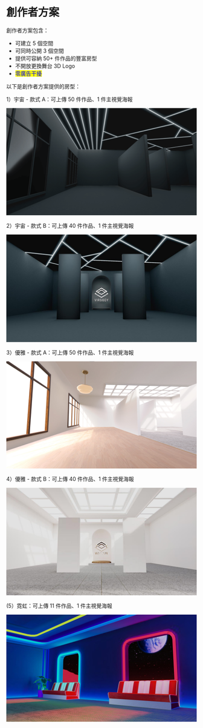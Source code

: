 # 創作者方案

創作者方案包含：

* 可建立 5 個空間
* &#x20;可同時公開 3 個空間
* 提供可容納 50+ 件作品的豐富房型
* 不開放更換舞台 3D Logo
* <mark style="color:blue;">零廣告干擾</mark>

以下是創作者方案提供的房型：

1）宇宙 - 款式 A：可上傳 50 件作品、1 件主視覺海報

![](../.gitbook/assets/45fe39bbda48a71f189161d0f256e877.jpg)

2）宇宙 - 款式 B：可上傳 40 件作品、1 件主視覺海報

![](<../.gitbook/assets/e88f9fd70f53625438dd99ca33a90dd1 (2).jpeg>)

3）優雅 - 款式 A：可上傳 50 件作品、1 件主視覺海報

![](../.gitbook/assets/87716d9e1f72c6a4ea42fc77bbd85b7b.jpg)

4）優雅 - 款式 B：可上傳 40 件作品、1 件主視覺海報

![](../.gitbook/assets/c25f81b6141436fab345f0cb161908a3.jpeg)



(5）霓虹：可上傳 11 件作品、1 件主視覺海報

![](../.gitbook/assets/85eaa990d9df878841d63ce6dae404c4.jpeg)


